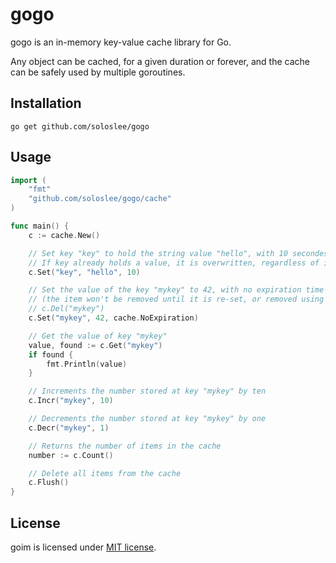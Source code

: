 # gogo

gogo is an in-memory key-value cache library for Go.

Any object can be cached, for a given duration or forever, and the cache can be safely used by multiple goroutines.

## Installation
```
go get github.com/soloslee/gogo
```

## Usage
```go
import (
    "fmt"
    "github.com/soloslee/gogo/cache"
)

func main() {
    c := cache.New()

    // Set key "key" to hold the string value "hello", with 10 secondes to live.
    // If key already holds a value, it is overwritten, regardless of its type.
    c.Set("key", "hello", 10)

    // Set the value of the key "mykey" to 42, with no expiration time
    // (the item won't be removed until it is re-set, or removed using
    // c.Del("mykey")
    c.Set("mykey", 42, cache.NoExpiration)

    // Get the value of key "mykey"
    value, found := c.Get("mykey")
    if found {
        fmt.Println(value)
    }

    // Increments the number stored at key "mykey" by ten
    c.Incr("mykey", 10)

    // Decrements the number stored at key "mykey" by one
    c.Decr("mykey", 1)

    // Returns the number of items in the cache
    number := c.Count()

    // Delete all items from the cache
    c.Flush()
}
```

## License
goim is licensed under [MIT license](http://opensource.org/licenses/MIT).